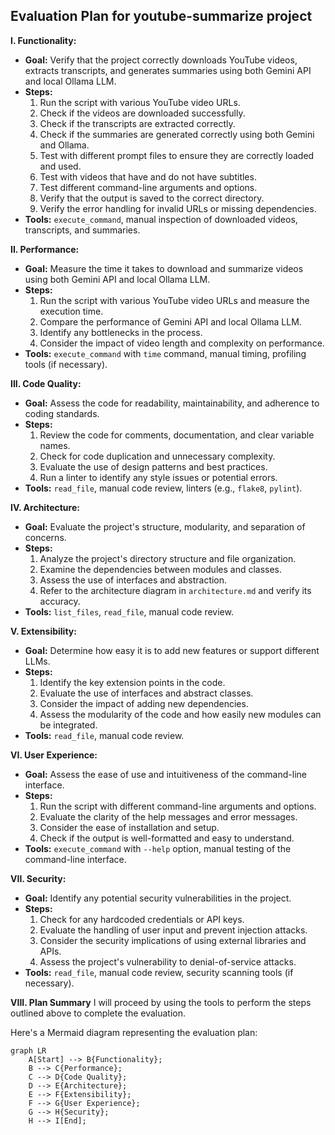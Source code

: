 ## Evaluation Plan for youtube-summarize project

**I. Functionality:**

*   **Goal:** Verify that the project correctly downloads YouTube videos, extracts transcripts, and generates summaries using both Gemini API and local Ollama LLM.
*   **Steps:**
    1.  Run the script with various YouTube video URLs.
    2.  Check if the videos are downloaded successfully.
    3.  Check if the transcripts are extracted correctly.
    4.  Check if the summaries are generated correctly using both Gemini and Ollama.
    5.  Test with different prompt files to ensure they are correctly loaded and used.
    6.  Test with videos that have and do not have subtitles.
    7.  Test different command-line arguments and options.
    8.  Verify that the output is saved to the correct directory.
    9.  Verify the error handling for invalid URLs or missing dependencies.
*   **Tools:** `execute_command`, manual inspection of downloaded videos, transcripts, and summaries.

**II. Performance:**

*   **Goal:** Measure the time it takes to download and summarize videos using both Gemini API and local Ollama LLM.
*   **Steps:**
    1.  Run the script with various YouTube video URLs and measure the execution time.
    2.  Compare the performance of Gemini API and local Ollama LLM.
    3.  Identify any bottlenecks in the process.
    4.  Consider the impact of video length and complexity on performance.
*   **Tools:** `execute_command` with `time` command, manual timing, profiling tools (if necessary).

**III. Code Quality:**

*   **Goal:** Assess the code for readability, maintainability, and adherence to coding standards.
*   **Steps:**
    1.  Review the code for comments, documentation, and clear variable names.
    2.  Check for code duplication and unnecessary complexity.
    3.  Evaluate the use of design patterns and best practices.
    4.  Run a linter to identify any style issues or potential errors.
*   **Tools:** `read_file`, manual code review, linters (e.g., `flake8`, `pylint`).

**IV. Architecture:**

*   **Goal:** Evaluate the project's structure, modularity, and separation of concerns.
*   **Steps:**
    1.  Analyze the project's directory structure and file organization.
    2.  Examine the dependencies between modules and classes.
    3.  Assess the use of interfaces and abstraction.
    4.  Refer to the architecture diagram in `architecture.md` and verify its accuracy.
*   **Tools:** `list_files`, `read_file`, manual code review.

**V. Extensibility:**

*   **Goal:** Determine how easy it is to add new features or support different LLMs.
*   **Steps:**
    1.  Identify the key extension points in the code.
    2.  Evaluate the use of interfaces and abstract classes.
    3.  Consider the impact of adding new dependencies.
    4.  Assess the modularity of the code and how easily new modules can be integrated.
*   **Tools:** `read_file`, manual code review.

**VI. User Experience:**

*   **Goal:** Assess the ease of use and intuitiveness of the command-line interface.
*   **Steps:**
    1.  Run the script with different command-line arguments and options.
    2.  Evaluate the clarity of the help messages and error messages.
    3.  Consider the ease of installation and setup.
    4.  Check if the output is well-formatted and easy to understand.
*   **Tools:** `execute_command` with `--help` option, manual testing of the command-line interface.

**VII. Security:**

*   **Goal:** Identify any potential security vulnerabilities in the project.
*   **Steps:**
    1.  Check for any hardcoded credentials or API keys.
    2.  Evaluate the handling of user input and prevent injection attacks.
    3.  Consider the security implications of using external libraries and APIs.
    4.  Assess the project's vulnerability to denial-of-service attacks.
*   **Tools:** `read_file`, manual code review, security scanning tools (if necessary).

**VIII. Plan Summary**
I will proceed by using the tools to perform the steps outlined above to complete the evaluation.

Here's a Mermaid diagram representing the evaluation plan:

```mermaid
graph LR
    A[Start] --> B{Functionality};
    B --> C{Performance};
    C --> D{Code Quality};
    D --> E{Architecture};
    E --> F{Extensibility};
    F --> G{User Experience};
    G --> H{Security};
    H --> I[End];